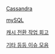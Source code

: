 [Cassandra](cassandra.md)

[mySQL](mySQL.md)

[캐시 전환 작업 회고](hz-to-redis.md)

[기타 등등 이슈 모음](etc.md)

